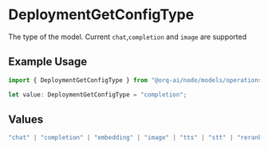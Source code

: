 # DeploymentGetConfigType

The type of the model. Current `chat`,`completion` and `image` are supported

## Example Usage

```typescript
import { DeploymentGetConfigType } from "@orq-ai/node/models/operations";

let value: DeploymentGetConfigType = "completion";
```

## Values

```typescript
"chat" | "completion" | "embedding" | "image" | "tts" | "stt" | "rerank" | "moderations" | "vision"
```